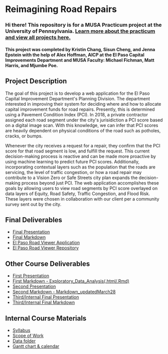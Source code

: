 # Reimagining Road Repairs

### Hi there! This repository is for a MUSA Practicum project at the University of Pennsylvania. [Learn more about the practicum and view all projects here.](https://pennmusa.github.io/MUSA_801.io/)

#### This project was completed by Kristin Chang, Sisun Cheng, and Jenna Epstein with the help of Alex Hoffman, AICP at the El Paso Capital Improvements Department and MUSA Faculty: Michael Fichman, Matt Harris, and Mjumbe Poe.

## Project Description

The goal of this project is to develop a web application for the El Paso Capital Improvement Department's Planning Division. The department interested in improving their system for deciding where and how to allocate capital improvement funds for road repairs. Presently, this is determined using a Pavement Condition Index (PCI). In 2018, a private contractor assigned each road segment under the city's jurisidiction a PCI score based on a digital image scan. With this knowledge, we can infer that PCI scores are heavily dependent on physical conditions of the road such as potholes, cracks, or bumps. <br>

Whenever the city receives a request for a repair, they confirm that the PCI score for that road segment is low, and fulfill the request. This current decision-making process is reactive and can be made more proactive by using machine learning to predict future PCI scores. Additionally, incorporating contextual layers such as the population that the roads are servicing, the level of traffic congestion, or how a road repair may contribute to a Vision Zero or Safe Streets city plan expands the decision-making process beyond just PCI. The web application accomplishes these goals by allowing users to view road segments by PCI score overlayed on data layers of Equity, Road Safety, Traffic Congestion, and Flood Risk. These layers were chosen in collaboration with our client per a community survey sent out by the city. 


## Final Deliverables
- [Final Presentation](https://docs.google.com/presentation/d/1J_ivf-JWPpJ8igKMyKhgVtiwuBJjMprnQp3YOpybxrE/edit?usp=sharing)
- [Final Markdown](https://github.com/sscheng25/Pavement_Repair_Prioritization_System/blob/main/ElPaso_ReimaginingRoadRepairs_Model.Rmd)
- [El Paso Road Viewer Application](https://jennaepstein.github.io/El_Paso_Road_Viewer/)
- [El Paso Road Viewer Repository](https://github.com/jennaepstein/El_Paso_Road_Viewer)

## Other Course Deliverables
- [First Presentation](https://docs.google.com/presentation/d/1JOGHycc9fFwSdGAu4EzRVXzFVSFH1RRHknPAUwKfPFk/edit#slide=id.g115e53c21e0_0_225)
- [First Markdown - Exploratory_Data_Analysis(.html/.Rmd)](https://github.com/sscheng25/Pavement_Repair_Prioritization_System/blob/main/Exploratory_Data_Analysis.html)
- [Second Presentation](https://docs.google.com/presentation/d/11aS4eTrVa6-8GkOAA2R9YS2aTQHHKxNDIiN7J0pR7oU/edit?usp=sharing)
- [Second Markdown - Markdown_updatedMarch28](https://github.com/sscheng25/Pavement_Repair_Prioritization_System/blob/main/Markdown_updatedMarch28.html)
- [Third/Internal Final Presentation](https://docs.google.com/presentation/d/1aqgVJDD9HkTqCe-Og5wOU1PfD7RWgbd7BWaCvYJuy8A/edit?usp=sharing)
- [Third/Internal Final Markdown]()

## Internal Course Materials
 - [Syllabus](https://docs.google.com/document/d/1ByAQFsgWzwg0lnT_Em_cFwXRydkMG4zSLR7Q3Mz05ow/edit)
 - [Scope of Work](https://docs.google.com/document/d/1kldKa0Oofjw67Z5Fcpbhv-jthlWQRh58qbjU2blZAyg/edit)
 - [Data folder](https://drive.google.com/drive/folders/12EN5rnzeCIoXZXYbeJAadyw3EhFPKxJA?usp=sharing)
-  [Gantt chart & calendar](https://coda.io/d/MUSA801-El-Paso-Group-Project-Management-Public-View_dMklASuZLoQ)

